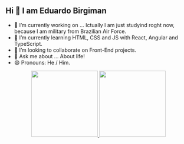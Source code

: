 ## Hi 👋 I am Eduardo Birgiman

- 🔭 I’m currently working on ... Ictually I am just studyind roght now, because I am military from Brazilian Air Force.
- 🌱 I’m currently learning HTML, CSS and JS with React, Angular and TypeScript.
- 👯 I’m looking to collaborate on Front-End projects.
- 💬 Ask me about ... About life!
- 😄 Pronouns: He / Him.

<div align="center">
  <a href="https://github.com/birgiman">
  <img height="180em" src="https://github-readme-stats.vercel.app/api?username=birgiman&show_icons=true&theme=algolia&include_all_commits=true&count_private=true"/>
  <img height="180em" src="https://github-readme-stats.vercel.app/api/top-langs/?username=birgiman&layout=compact&langs_count=7&theme=algolia"/>
</div>
